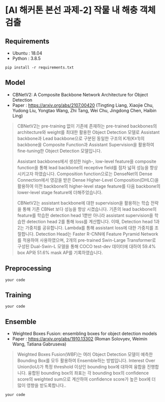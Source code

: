 # [AI 해커톤 본선 과제-2] 작물 내 해충 객체 검출 

## Requirements
- Ubuntu  : 18.04
- Python  : 3.8.5
```
pip install -r requirements.txt
```
 
## Model
- CBNetV2: A Composite Backbone Network Architecture for Object Detection
- Paper : https://arxiv.org/abs/2107.00420 (Tingting Liang, Xiaojie Chu, Yudong Liu, Yongtao Wang, Zhi Tang, Wei Chu, Jingdong Chen, Haibin Ling)
> CBNetV2는 pre-training 없이 기존에 존재하는 pre-trained backbones의 architecture와 weight를 최대한 활용한 Object Detection 모델로 Assistant backbone과 Lead backbone으로 구분된 동일한 구조의 K개(K≥1)의 backbone을 Composite Function과 Assistant Supervision을 활용하여 fine-tuning한 Object Detection 모델입니다. 
> 
> Assistant backbones에서 생성한 high-, low-level feature을 composite function을 통해 lead backbone의 receptive field를 점차 넓혀 성능을 향상시키고자 하였습니다. Composition function으로는 DenseNet의 Dense Connection에서 영감을 받은 Dense Higher-Level Composition(DHLC)을 활용하여 이전 backbone의 higher-level stage feature를 다음 backbone의 lower-level stage feature에 더해주었습니다.
> 
> CBNetV2는 assistant backbone에 대한 supervision을 활용하는 학습 전략을 통해 기존 CBNet 보다 성능을 향상 시켰습니다. 기존의 lead backbone의 feature를 학습한 detection head 1뿐만 아니라 assistant supervision을 학습한 detection head 2를 통해 loss를 계산합니다. 이때, Detection head 1과 2는 가중치를 공유합니다. Lambda를 통해 assistant loss에 대한 가중치를 조절합니다. 
Detection Head는 Faster R-CNN에 Feature Pyramid Network를 적용하여 사용하였으며, 2개의 pre-trained Swin-Large Transformer로 구성된 Dual-Swin-L 모델을 통해 COCO test-dev 데이터에 대하여 59.4% box AP와 51.6% mask AP를 기록하였습니다.

## Preprocessing
```
your code
```

## Training
```
your code
```
## Ensemble
- Weighted Boxes Fusion: ensembling boxes for object detection models
- Paper : https://arxiv.org/abs/1910.13302 (Roman Solovyev, Weimin Wang, Tatiana Gabruseva)
> Weighted Boxes Fusion(WBF)는 여러 Object Detection 모델이 예측한 Bounding Box를 모두 활용하여 Ensemble하는 방법입니다. Interest Over Union(IoU)가 특정 threshold 이상인 bounding box에 대하여 융합을 진행합니다. 융합된 bounding box의 좌표는 각 bounding box의 confidence score의 weighted sum으로 계산하여 confidence score가 높은 box에 더 많이 영향을 받도록합니다..

```
your code
```

